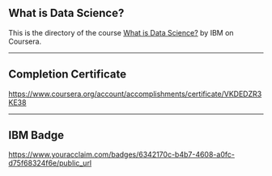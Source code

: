 ## What is Data Science?

This is the directory of the course [What is Data Science?](https://www.coursera.org/learn/what-is-datascience) by IBM on Coursera.

---

## Completion Certificate 
https://www.coursera.org/account/accomplishments/certificate/VKDEDZR3KE38

---

## IBM Badge
https://www.youracclaim.com/badges/6342170c-b4b7-4608-a0fc-d75f68324f6e/public_url
